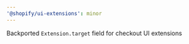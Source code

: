 ```yaml
---
'@shopify/ui-extensions': minor
---
```


Backported `Extension.target` field for checkout UI extensions
